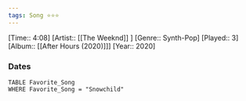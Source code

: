 ```yaml
---
tags: Song ⭐⭐⭐ 
---
```

[Time:: 4:08]
[Artist:: [[The Weeknd]] ]
[Genre:: Synth-Pop]
[Played:: 3]
[Album:: [[After Hours (2020)]]]
[Year:: 2020]
### Dates
````dataview
TABLE Favorite_Song
WHERE Favorite_Song = "Snowchild"
````